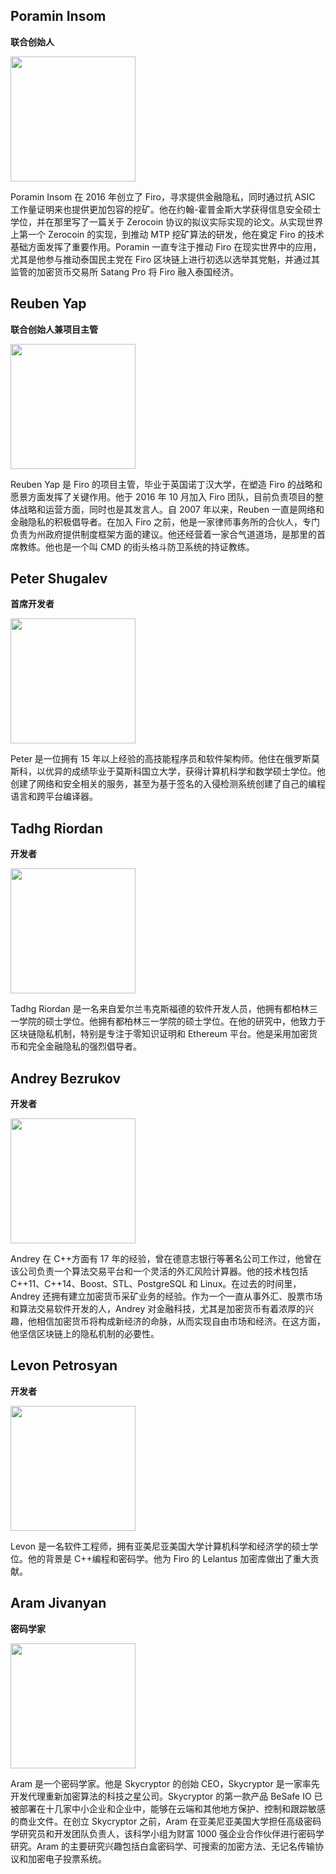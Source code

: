 ## Poramin Insom

**联合创始人**

<img src="https://img.chainnews.com/material/images/e63cfa988ccb51629bb95ac765c3546b_gJEGjJ5.png" width="200">

Poramin Insom 在 2016 年创立了 Firo，寻求提供金融隐私，同时通过抗 ASIC 工作量证明来也提供更加包容的挖矿。他在约翰-霍普金斯大学获得信息安全硕士学位，并在那里写了一篇关于 Zerocoin 协议的拟议实际实现的论文。从实现世界上第一个 Zerocoin 的实现，到推动 MTP 挖矿算法的研发，他在奠定 Firo 的技术基础方面发挥了重要作用。Poramin 一直专注于推动 Firo 在现实世界中的应用，尤其是他参与推动泰国民主党在 Firo 区块链上进行初选以选举其党魁，并通过其监管的加密货币交易所 Satang Pro 将 Firo 融入泰国经济。

## Reuben Yap

**联合创始人兼项目主管**

<img src="https://img.chainnews.com/material/images/e63cfa988ccb51629bb95ac765c3546b_zeiHkTz.png" width="200">

Reuben Yap 是 Firo 的项目主管，毕业于英国诺丁汉大学，在塑造 Firo 的战略和愿景方面发挥了关键作用。他于 2016 年 10 月加入 Firo 团队，目前负责项目的整体战略和运营方面，同时也是其发言人。自 2007 年以来，Reuben 一直是网络和金融隐私的积极倡导者。在加入 Firo 之前，他是一家律师事务所的合伙人，专门负责为州政府提供制度框架方面的建议。他还经营着一家合气道道场，是那里的首席教练。他也是一个叫 CMD 的街头格斗防卫系统的持证教练。

## Peter Shugalev

**首席开发者**

<img src="https://img.chainnews.com/material/images/e63cfa988ccb51629bb95ac765c3546b_GIcxc8r.png" width="200">

Peter 是一位拥有 15 年以上经验的高技能程序员和软件架构师。他住在俄罗斯莫斯科，以优异的成绩毕业于莫斯科国立大学，获得计算机科学和数学硕士学位。他创建了网络和安全相关的服务，甚至为基于签名的入侵检测系统创建了自己的编程语言和跨平台编译器。

## Tadhg Riordan

**开发者**

<img src="https://img.chainnews.com/material/images/e63cfa988ccb51629bb95ac765c3546b_AAinMBW.png" width="200">

Tadhg Riordan 是一名来自爱尔兰韦克斯福德的软件开发人员，他拥有都柏林三一学院的硕士学位。他拥有都柏林三一学院的硕士学位。在他的研究中，他致力于区块链隐私机制，特别是专注于零知识证明和 Ethereum 平台。他是采用加密货币和完全金融隐私的强烈倡导者。

## Andrey Bezrukov

**开发者**

<img src="https://img.chainnews.com/material/images/e63cfa988ccb51629bb95ac765c3546b_GfwOGfu.png" width="200">

Andrey 在 C++方面有 17 年的经验，曾在德意志银行等著名公司工作过，他曾在该公司负责一个算法交易平台和一个灵活的外汇风险计算器。他的技术栈包括 C++11、C++14、Boost、STL、PostgreSQL 和 Linux。在过去的时间里，Andrey 还拥有建立加密货币采矿业务的经验。作为一个一直从事外汇、股票市场和算法交易软件开发的人，Andrey 对金融科技，尤其是加密货币有着浓厚的兴趣，他相信加密货币将构成新经济的命脉，从而实现自由市场和经济。在这方面，他坚信区块链上的隐私机制的必要性。

## Levon Petrosyan

**开发者**

<img src="https://img.chainnews.com/material/images/e63cfa988ccb51629bb95ac765c3546b_FeX1Ynf.png" width="200">

Levon 是一名软件工程师，拥有亚美尼亚美国大学计算机科学和经济学的硕士学位。他的背景是 C++编程和密码学。他为 Firo 的 Lelantus 加密库做出了重大贡献。

## Aram Jivanyan

**密码学家**

<img src="https://img.chainnews.com/material/images/e63cfa988ccb51629bb95ac765c3546b_MnN3zmQ.png" width="200">

Aram 是一个密码学家。他是 Skycryptor 的创始 CEO，Skycryptor 是一家率先开发代理重新加密算法的科技之星公司。Skycryptor 的第一款产品 BeSafe IO 已被部署在十几家中小企业和企业中，能够在云端和其他地方保护、控制和跟踪敏感的商业文件。在创立 Skycryptor 之前，Aram 在亚美尼亚美国大学担任高级密码学研究员和开发团队负责人，该科学小组为财富 1000 强企业合作伙伴进行密码学研究。Aram 的主要研究兴趣包括白盒密码学、可搜索的加密方法、无记名传输协议和加密电子投票系统。
